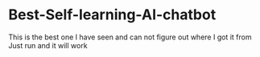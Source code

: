 # Best-Self-learning-AI-chatbot
This is the best one I have seen and can not figure out where I got it from
Just run and it will work
